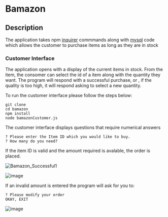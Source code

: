 # Bamazon

## Description
The application takes npm [inquirer](https://www.npmjs.com/package/inquirer) commmands along with [mysql](https://www.npmjs.com/package/mysql) code which allows the customer to purchase items as long as they are in stock

### Customer Interface
The application opens with a display of the current items in stock.  From the item, the consomer can select the id of a item along with the quantity they want. The program will respond with a successful purchase, or , if the quality is too high, it will respond asking to select a new quantity.

To run the customer interface please follow the steps below:

	git clone 
	cd bamazon
	npm install
	node bamazonCustomer.js
	
The customer interface displays questions that require numerical answers 

	? Please enter the Item ID which you would like to buy. 
	? How many do you need? 

If the item ID is valid and the amount required is avalable, the order is placed.

![Bamazon_Successful1](https://user-images.githubusercontent.com/46940564/56928584-4ae23e80-6aa5-11e9-99a1-8bcabb546d20.gif)

![image](https://user-images.githubusercontent.com/46940564/56929092-bb3d8f80-6aa6-11e9-92ad-4bbc678c39bc.png)

If an invalid amount is entered the program will ask for you to:

	? Please modify your order
	OKAY, EXIT
	
![image](https://user-images.githubusercontent.com/46940564/56928821-f8ede880-6aa5-11e9-90e3-9ec1781f9a28.png)
	

